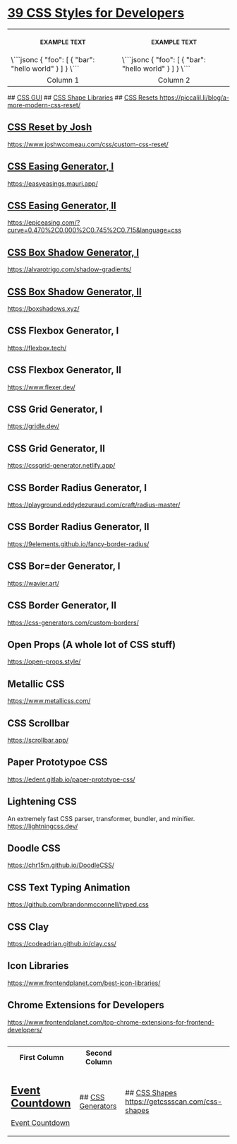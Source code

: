 # <a href="https://www.frontendplanet.com/useful-css-tools/" target="_blank" rel="noopener">39 CSS Styles for Developers</a>

<table>
<tr>
<th align="center">
<img width="441" height="1">
<p> 
<small>
EXAMPLE TEXT
</small>
</p>
</th>
<th align="center">
<img width="441" height="1">
<p> 
<small>
EXAMPLE TEXT
</small>
</p>
</th>
</tr>
<tr>
<td>
<!-- REMOVE THE BACKSLASHES -->
\```jsonc
{
  "foo": [
    {
      "bar": "hello world"
    }
  ]
}
\```
  
</td>
<td>
<!-- REMOVE THE BACKSLASHES -->
\```jsonc
{
  "foo": [
    {
      "bar": "hello world"
    }
  ]
}
\```
  
</td>
</tr>
<tr>
<td align="center">
Column 1
</td>
<td align="center">
Column 2
</td>
</tr>
</table>
<table>
<tr>
<th> First Column</th>
<th> Second Column </th>
</tr>
<tr>
<td>

## <a href="" target="_blank" rel="noopener">Event Countdown
<a href="https://chrisburnell.com/event-countdown/" target="_blank" rel="noopener">Event Countdown</a>
</td>
## <a href="https://cssgui.com/" target="_blank" rel="noopener">CSS GUI</a>
<td>
## <a href="https://css-generators.com/polygon-shape/" target="_blank" rel="noopener">CSS Generators</a>
</td>
## <a href="https://css-generators.com/ribbon-shapes/" target="_blank" rel="noopener">CSS Shape Libraries</a>
<td>
## <a href="" target="_blank" rel="noopener">CSS Shapes
https://getcssscan.com/css-shapes
</td>
## <a href="" target="_blank" rel="noopener">CSS Resets
https://piccalil.li/blog/a-more-modern-css-reset/

## <a href="" target="_blank" rel="noopener">CSS Reset by Josh
https://www.joshwcomeau.com/css/custom-css-reset/

## <a href="" target="_blank" rel="noopener">CSS Easing Generator, I
https://easyeasings.mauri.app/

## <a href="" target="_blank" rel="noopener">CSS Easing Generator, II
https://epiceasing.com/?curve=0.470%2C0.000%2C0.745%2C0.715&language=css

## <a href="" target="_blank" rel="noopener">CSS Box Shadow Generator, I
https://alvarotrigo.com/shadow-gradients/

## <a href="" target="_blank" rel="noopener">CSS Box Shadow Generator, II
https://boxshadows.xyz/

## CSS Flexbox Generator, I
https://flexbox.tech/

## CSS Flexbox Generator, II
https://www.flexer.dev/

## CSS Grid Generator, I
https://gridle.dev/

## CSS Grid Generator, II
https://cssgrid-generator.netlify.app/

## CSS Border Radius Generator, I
https://playground.eddydezuraud.com/craft/radius-master/

## CSS Border Radius Generator, II
https://9elements.github.io/fancy-border-radius/

## CSS Bor=der Generator, I
https://wavier.art/

## CSS Border Generator, II
https://css-generators.com/custom-borders/

## Open Props (A whole lot of CSS stuff)
https://open-props.style/

## Metallic CSS
https://www.metallicss.com/

## CSS Scrollbar
https://scrollbar.app/

## Paper Prototypoe CSS
https://edent.gitlab.io/paper-prototype-css/

## Lightening CSS
An extremely fast CSS parser, transformer, bundler, and minifier.
https://lightningcss.dev/

## Doodle CSS
https://chr15m.github.io/DoodleCSS/

## CSS Text Typing Animation
https://github.com/brandonmcconnell/typed.css

## CSS Clay
https://codeadrian.github.io/clay.css/

## Icon Libraries
https://www.frontendplanet.com/best-icon-libraries/

## Chrome Extensions for Developers
https://www.frontendplanet.com/top-chrome-extensions-for-frontend-developers/

## 


## 
